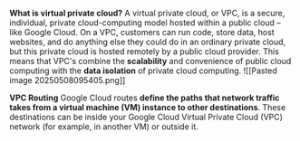 **What is virtual private cloud?**
A virtual private cloud, or VPC, is a secure, individual, private cloud-computing model hosted within a public cloud – like Google Cloud. On a VPC, customers can run code, store data, host websites, and do anything else they could do in an ordinary private cloud, but this private cloud is hosted remotely by a public cloud provider. This means that VPC's combine the **scalability** and convenience of public cloud computing with the **data isolation** of private cloud computing.
![[Pasted image 20250508095405.png]]


**VPC Routing**
Google Cloud routes **define the paths that network traffic takes from a virtual machine (VM) instance to other destinations**. These destinations can be inside your Google Cloud Virtual Private Cloud (VPC) network (for example, in another VM) or outside it.